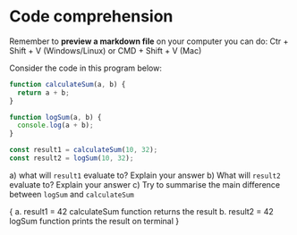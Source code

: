 # Code comprehension

Remember to **preview a markdown file** on your computer you can do:
Ctr + Shift + V (Windows/Linux) or CMD + Shift + V (Mac)

Consider the code in this program below:

```js
function calculateSum(a, b) {
  return a + b;
}

function logSum(a, b) {
  console.log(a + b);
}

const result1 = calculateSum(10, 32);
const result2 = logSum(10, 32);
```

a) what will `result1` evaluate to? Explain your answer
b) What will `result2` evaluate to? Explain your answer
c) Try to summarise the main difference between `logSum` and `calculateSum`


{ a. result1 = 42 calculateSum function returns the result
  b. result2 = 42 logSum function prints the result on terminal
}